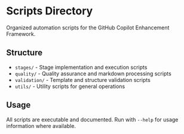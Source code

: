 # Scripts Directory

Organized automation scripts for the GitHub Copilot Enhancement Framework.

## Structure

- `stages/` - Stage implementation and execution scripts
- `quality/` - Quality assurance and markdown processing scripts
- `validation/` - Template and structure validation scripts
- `utils/` - Utility scripts for general operations

## Usage

All scripts are executable and documented. Run with `--help` for usage information where available.
